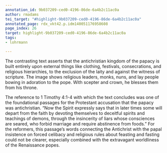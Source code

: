 ```yaml
---
annotation_id: 9b037209-ced0-4196-86de-6a4b2c11ac0a
author: rmadams
tei_target: "#highlight-9b037209-ced0-4196-86de-6a4b2c11ac0a"
annotated_page: rdx_vkt42.p.idm140051176958608
page_index: 26
target: highlight-9b037209-ced0-4196-86de-6a4b2c11ac0a
tags:
- lohrmann

---
```

The contrasting text asserts that the antichristian kingdom of the papacy is built entirely upon external things like clothing, festivals, consecrations, and religious hierarchies, to the exclusion of the laity and against the witness of scripture. The image shows religious leaders, monks, nuns, and lay people bowing in adoration to the pope. With scepter and crown, he blesses them from his throne. 

The reference to 1 Timothy 4:1-4 with which the text concludes was one of the foundational passages for the Protestant accusation that the papacy was antichristian. “Now the Spirit expressly says that in later times some will depart from the faith by devoting themselves to deceitful spirits and teachings of demons, through the insincerity of liars whose consciences are seared, who forbid marriage and require abstinence from foods.” For the reformers, this passage’s words connecting the Antichrist with the papal insistence on forced celibacy and religious rules about feasting and fasting could not be clearer, especially combined with the extravagant worldliness of the Renaissance popes.